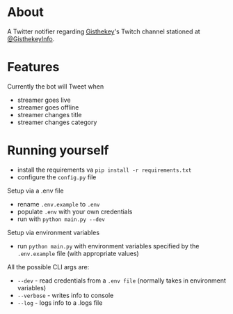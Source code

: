 # About
A Twitter notifier regarding [Gisthekey](https://twitch.tv/Gisthekey)'s Twitch channel stationed at [@GisthekeyInfo](https://twitter.com/GisthekeyInfo).

# Features
Currently the bot will Tweet when
- streamer goes live
- streamer goes offline
- streamer changes title
- streamer changes category

# Running yourself

- install the requirements va `pip install -r requirements.txt`
- configure the `config.py` file

Setup via a .env file
- rename `.env.example` to `.env`
- populate `.env` with your own credentials
- run with `python main.py --dev`

Setup via environment variables
- run `python main.py` with environment variables specified by the `.env.example` file (with appropriate values)

All the possible CLI args are:
- `--dev` - read credentials from a `.env file` (normally takes in environment variables)
- `--verbose` - writes info to console
- `--log` - logs info to a .logs file